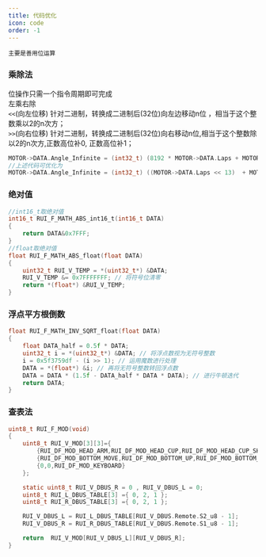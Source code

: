 ```yaml
---
title: 代码优化
icon: code
order: -1
---
```

```tip
主要是善用位运算
```
### 乘除法        
位操作只需一个指令周期即可完成        
左乘右除       
`<<`(向左位移) 针对二进制，转换成二进制后(32位)向左边移动n位 ，相当于这个整数乘以2的n次方；        
`>>`(向右位移) 针对二进制，转换成二进制后(32位)向右移动n位,相当于这个整数除以2的n次方,正数高位补0, 正数高位补1；      
```c
MOTOR->DATA.Angle_Infinite = (int32_t) (8192 * MOTOR->DATA.Laps + MOTOR->DATA.Angle_now);
//上述代码可优化为
MOTOR->DATA.Angle_Infinite = (int32_t) ((MOTOR->DATA.Laps << 13)  + MOTOR->DATA.Angle_now);
```
### 绝对值
```c
//int16_t取绝对值
int16_t RUI_F_MATH_ABS_int16_t(int16_t DATA)
{
    return DATA&0x7FFF;
}
//float取绝对值
float RUI_F_MATH_ABS_float(float DATA)
{
    uint32_t RUI_V_TEMP = *(uint32_t*) &DATA;
    RUI_V_TEMP &= 0x7FFFFFFF; // 将符号位清零
    return *(float*) &RUI_V_TEMP;
}
```
### 浮点平方根倒数
```c
float RUI_F_MATH_INV_SQRT_float(float DATA)
{
    float DATA_half = 0.5f * DATA;
    uint32_t i = *(uint32_t*) &DATA; // 将浮点数视为无符号整数
    i = 0x5f3759df - (i >> 1); // 运用魔数进行处理
    DATA = *(float*) &i; // 再将无符号整数转回浮点数
    DATA = DATA * (1.5f - DATA_half * DATA * DATA); // 进行牛顿迭代
    return DATA;
}
```
### 查表法
```c
uint8_t RUI_F_MOD(void)
{
    uint8_t RUI_V_MOD[3][3]={
        {RUI_DF_MOD_HEAD_ARM,RUI_DF_MOD_HEAD_CUP,RUI_DF_MOD_HEAD_CUP_SHUT},
        {RUI_DF_MOD_BOTTOM_MOVE,RUI_DF_MOD_BOTTOM_UP,RUI_DF_MOD_BOTTOM_DOWN},
        {0,0,RUI_DF_MOD_KEYBOARD}
    };

    static uint8_t RUI_V_DBUS_R = 0 , RUI_V_DBUS_L = 0;
    uint8_t RUI_L_DBUS_TABLE[3] ={ 0, 2, 1 };
    uint8_t RUI_R_DBUS_TABLE[3] ={ 0, 2, 1 };

    RUI_V_DBUS_L = RUI_L_DBUS_TABLE[RUI_V_DBUS.Remote.S2_u8 - 1];
    RUI_V_DBUS_R = RUI_R_DBUS_TABLE[RUI_V_DBUS.Remote.S1_u8 - 1];

    return  RUI_V_MOD[RUI_V_DBUS_L][RUI_V_DBUS_R];
}
```